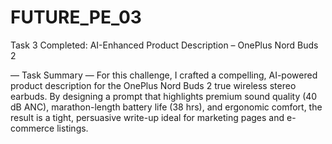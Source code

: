 # FUTURE_PE_03
Task 3 Completed: AI-Enhanced Product Description – OnePlus Nord Buds 2

— Task Summary —
For this challenge, I crafted a compelling, AI-powered product description for the OnePlus Nord Buds 2 true wireless stereo earbuds. By designing a prompt that highlights premium sound quality (40 dB ANC), marathon-length battery life (38 hrs), and ergonomic comfort, the result is a tight, persuasive write-up ideal for marketing pages and e-commerce listings.
